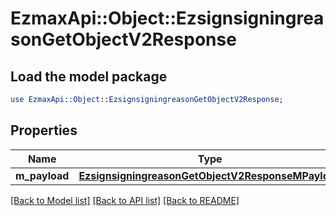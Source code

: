# EzmaxApi::Object::EzsignsigningreasonGetObjectV2Response

## Load the model package
```perl
use EzmaxApi::Object::EzsignsigningreasonGetObjectV2Response;
```

## Properties
Name | Type | Description | Notes
------------ | ------------- | ------------- | -------------
**m_payload** | [**EzsignsigningreasonGetObjectV2ResponseMPayload**](EzsignsigningreasonGetObjectV2ResponseMPayload.md) |  | 

[[Back to Model list]](../README.md#documentation-for-models) [[Back to API list]](../README.md#documentation-for-api-endpoints) [[Back to README]](../README.md)



